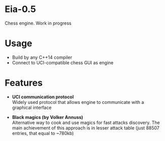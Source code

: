 # Eia-0.5
Chess engine. Work in progress

# Usage
- Build by any C++14 compiler
- Connect to UCI-compatible chess GUI as engine

# Features
- **UCI communication protocol**\
Widely used protocol that allows engine to communicate with a graphical interface

- **Black magics (by Volker Annuss)**\
Alternative way to cook and use magics for fast attacks discovery.
The main achievement of this approach is in lesser attack table
(just 88507 entries, that equal to ~780kb)